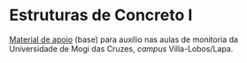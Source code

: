# Estruturas de Concreto I
[Material de apoio](github.com/ivansnpmaster/estruturas-de-concreto-I/wiki) (base) para auxílio nas aulas de monitoria da Universidade de Mogi das Cruzes, *campus* Villa-Lobos/Lapa.
